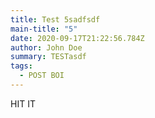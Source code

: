 ```yaml
---
title: Test 5sadfsdf
main-title: "5"
date: 2020-09-17T21:22:56.784Z
author: John Doe
summary: TESTasdf
tags:
  - POST BOI
---
```

HIT IT